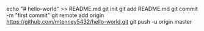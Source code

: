 echo "# hello-world" >> README.md
git init
git add README.md
git commit -m "first commit"
git remote add origin https://github.com/mtenney5432/hello-world.git
git push -u origin master
